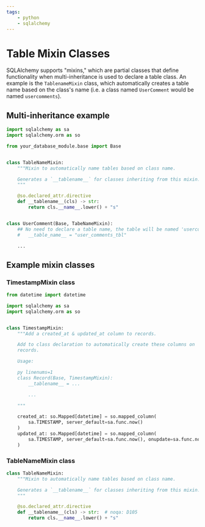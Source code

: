 ```yaml
---
tags:
    - python
    - sqlalchemy
---
```


# Table Mixin Classes

SQLAlchemy supports "mixins," which are partial classes that define functionality when multi-inheritance is used to declare a table class. An example is the `TablenameMixin` class, which automatically creates a table name based on the class's name (i.e. a class named `UserComment` would be named `usercomments`).

## Multi-inheritance example

```python title="SQLAlchemy table class multi-inheritance example" linenums="1"
import sqlalchemy as sa
import sqlalchemy.orm as so

from your_database_module.base import Base


class TableNameMixin:
    """Mixin to automatically name tables based on class name.

    Generates a `__tablename__` for classes inheriting from this mixin.
    """

    @so.declared_attr.directive
    def __tablename__(cls) -> str:
        return cls.__name__.lower() + "s"


class UserComment(Base, TabeNameMixin):
    ## No need to declare a table name, the table will be named 'usercomments'
    #   __table_name__ = "user_comments_tbl"

    ...

```

## Example mixin classes

### TimestampMixin class

```python title="TimestampMixin" linenums="1"
from datetime import datetime

import sqlalchemy as sa
import sqlalchemy.orm as so


class TimestampMixin:
    """Add a created_at & updated_at column to records.

    Add to class declaration to automatically create these columns on
    records.

    Usage:

    py linenums=1
    class Record(Base, TimestampMixin):
        __tablename__ = ...

        ...

    """

    created_at: so.Mapped[datetime] = so.mapped_column(
        sa.TIMESTAMP, server_default=sa.func.now()
    )
    updated_at: so.Mapped[datetime] = so.mapped_column(
        sa.TIMESTAMP, server_default=sa.func.now(), onupdate=sa.func.now()
    )

```

### TableNameMixin class

```python title="TimestampMixin" linenums="1"
class TableNameMixin:
    """Mixin to automatically name tables based on class name.

    Generates a `__tablename__` for classes inheriting from this mixin.
    """

    @so.declared_attr.directive
    def __tablename__(cls) -> str:  # noqa: D105
        return cls.__name__.lower() + "s"

```

